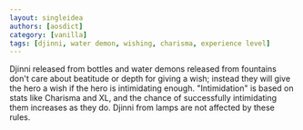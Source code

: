 ```yaml
---
layout: singleidea
authors: [aosdict]
category: [vanilla]
tags: [djinni, water demon, wishing, charisma, experience level]
---
```

Djinni released from bottles and water demons released from fountains don't care about beatitude or depth for giving a wish; instead they will give the hero a wish if the hero is intimidating enough. "Intimidation" is based on stats like Charisma and XL, and the chance of successfully intimidating them increases as they do. Djinni from lamps are not affected by these rules.
